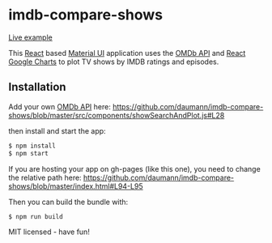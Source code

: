 # imdb-compare-shows

[Live example](https://daumann.github.io/imdb-compare-shows/)

This [React](https://facebook.github.io/react/) based [Material UI](http://www.material-ui.com/) application uses the [OMDb API](http://www.omdbapi.com/) and [React Google Charts](https://github.com/RakanNimer/react-google-charts) to plot TV shows
by IMDB ratings and episodes.

## Installation

Add your own [OMDb API](http://www.omdbapi.com/) here: https://github.com/daumann/imdb-compare-shows/blob/master/src/components/showSearchAndPlot.js#L28

then install and start the app:
```bash
$ npm install
$ npm start
```

If you are hosting your app on gh-pages (like this one), you need to change the relative path here:
https://github.com/daumann/imdb-compare-shows/blob/master/index.html#L94-L95

Then you can build the bundle with:
```bash
$ npm run build
```

MIT licensed - have fun!
